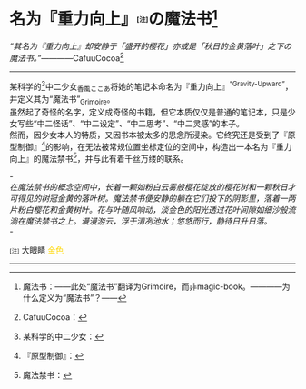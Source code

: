 # 名为『重力向上』<span style="font-size:50%;"><sup>[注]</sup></span>の魔法书[^魔法书]
*“其名为『重力向上』却安静于「盛开的樱花」亦或是「秋日的金黄落叶」之下の魔法书。”*————CafuuCocoa[^CafuuCocoa]

******

某科学的[^某科学的]中二少女<sub>香風ここあ</sub>将她的笔记本命名为『重力向上』<sup>“Gravity-Upward”</sup>，并定义其为“魔法书”<sub>Grimoire</sub>。  
虽然起了奇怪的名字，定义成奇怪的书籍，但它本质仅仅是普通的笔记本，只是少女写些“中二怪话”、“中二设定”、“中二思考”、“中二灵感”的本子。  
然而，因少女本人的特质，又因书本被太多的思念所浸染。它终究还是受到了『原型制御』[^『原型制御』]的影响，在无法被常规位置坐标定位的空间中，构造出一本名为『重力向上』的魔法禁书[^魔法禁书]，并与此有着千丝万缕的联系。

*-  
在魔法禁书的概念空间中，长着一颗如粉白云雾般樱花绽放的樱花树和一颗秋日才可得见的树冠金黄的落叶树。魔法禁书便安静的躺在它们投下的阴影里，落着一两片粉白樱花和金黄树叶。花与叶随风响动，淡金色的阳光透过花叶间隙如细沙般流淌在魔法禁书之上。漫漫游云，浮于清冽池水；悠悠而行，静待日升日落。  
-*

<span style="font-size:10px;">[注]</span>
<span style="font-size:px">大眼睛</span>
<span style="color:gold">金色</span>
******

[^重力向上]: 『重力向上』：为什么取名为『重力向上』？——“重力”在日常常识中是始终指向“下”的，将万物拉向地面。这似乎被认为是永恒不变的、坚固的、稳定的万世法则。重力，在物质层面将人约束在地球，在精神层面将人禁锢在现实。我不希望被现实所同化，即使身陷物质规则的约束，我也始终期望着逆转的重力送灵魂上升，触摸境界的彼方；让崩坏并重构地表，改造所期望的样子。——
[^魔法书]: 魔法书：——此处“魔法书”翻译为Grimoire，而非magic-book。————为什么定义为“魔法书”？——
[^CafuuCocoa]: CafuuCocoa：
[^某科学的]: 某科学的中二少女：
[^『原型制御』]: 『原型制御』：
[^魔法禁书]: 魔法禁书：
